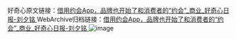 好奇心原文链接：[借用约会App，品牌也开始了和消费者的“约会”_商业_好奇心日报-刘夕铭 ](https://www.qdaily.com/articles/9902.html)
WebArchive归档链接：[借用约会App，品牌也开始了和消费者的“约会”_商业_好奇心日报-刘夕铭 ](http://web.archive.org/web/20190623155206/https://www.qdaily.com/articles/9902.html)
![image](http://ww3.sinaimg.cn/large/007d5XDply1g3vh2u35i5j30u03a37wh)
